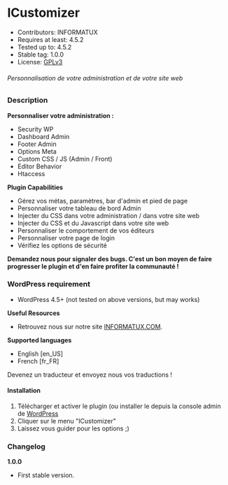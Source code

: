 # ICustomizer
- Contributors: INFORMATUX
- Requires at least: 4.5.2
- Tested up to: 4.5.2
- Stable tag: 1.0.0
- License: [GPLv3](http://www.gnu.org/licenses/gpl-3.0.fr.html "Licence publique générale GNU v3")

###### Personnalisation de votre administration et de votre site web

### Description

__Personnaliser votre administration :__
* Security WP
* Dashboard Admin
* Footer Admin
* Options Meta
* Custom CSS / JS (Admin / Front)
* Editor Behavior
* Htaccess

__Plugin Capabilities__

* Gérez vos métas, paramètres, bar d'admin et pied de page
* Personnaliser votre tableau de bord Admin
* Injecter du CSS dans votre administration / dans votre site web
* Injecter du CSS et du Javascript dans votre site web
* Personnaliser le comportement de vos éditeurs
* Personnaliser votre page de login
* Vérifiez les options de sécurité

**Demandez nous pour signaler des bugs. C'est un bon moyen de faire progresser le plugin et d'en faire profiter la communauté !**

### WordPress requirement
* WordPress 4.5+ (not tested on above versions, but may works)

**Useful Resources**
- Retrouvez nous sur notre site [INFORMATUX.COM](http://informatux.com/category/WORDPRESS).

**Supported languages**
* English [en_US]
* French [fr_FR]

Devenez un traducteur et envoyez nous vos traductions !

#### Installation

1. Télécharger et activer le plugin (ou installer le depuis la console admin de [WordPress](http://wordpress.org/)
2. Cliquer sur le menu "ICustomizer"
3. Laissez vous guider pour les options ;)	

### Changelog

**1.0.0**
- First stable version.